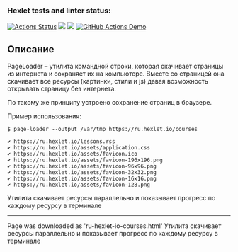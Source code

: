 ### Hexlet tests and linter status:
[![Actions Status](https://github.com/iliakhlyzov/backend-project-lvl3/workflows/hexlet-check/badge.svg)](https://github.com/iliakhlyzov/backend-project-lvl3/actions)
<a href="https://codeclimate.com/github/iliakhlyzov/backend-project-lvl3/maintainability"><img src="https://api.codeclimate.com/v1/badges/cb9e7d6c62d4385ce80c/maintainability" /></a>
<a href="https://codeclimate.com/github/iliakhlyzov/backend-project-lvl3/test_coverage"><img src="https://api.codeclimate.com/v1/badges/cb9e7d6c62d4385ce80c/test_coverage" /></a>
[![GitHub Actions Demo](https://github.com/iliakhlyzov/backend-project-lvl3/actions/workflows/github-actions-demo.yml/badge.svg)](https://github.com/iliakhlyzov/backend-project-lvl3/actions/workflows/github-actions-demo.yml)


<h2>Описание</h2>
PageLoader – утилита командной строки, которая скачивает страницы из интернета и сохраняет их на компьютере. Вместе со страницей она скачивает все ресурсы (картинки, стили и js) давая возможность открывать страницу без интернета.

По такому же принципу устроено сохранение страниц в браузере.

Пример использования:

    $ page-loader --output /var/tmp https://ru.hexlet.io/courses

    ✔ https://ru.hexlet.io/lessons.rss
    ✔ https://ru.hexlet.io/assets/application.css
    ✔ https://ru.hexlet.io/assets/favicon.ico
    ✔ https://ru.hexlet.io/assets/favicon-196x196.png
    ✔ https://ru.hexlet.io/assets/favicon-96x96.png
    ✔ https://ru.hexlet.io/assets/favicon-32x32.png
    ✔ https://ru.hexlet.io/assets/favicon-16x16.png
    ✔ https://ru.hexlet.io/assets/favicon-128.png

Утилита скачивает ресурсы параллельно и показывает прогресс по каждому ресурсу в терминале
____



Page was downloaded as 'ru-hexlet-io-courses.html'
Утилита скачивает ресурсы параллельно и показывает прогресс по каждому ресурсу в терминале